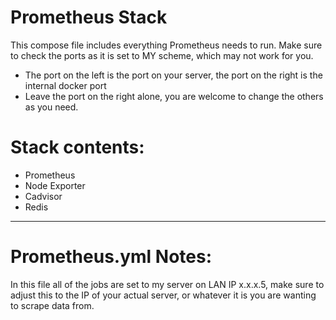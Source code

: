 # Prometheus Stack
This compose file includes everything Prometheus needs to run.
Make sure to check the ports as it is set to MY scheme, which may not work for you.
* The port on the left is the port on your server, the port on the right is the internal docker port
* Leave the port on the right alone, you are welcome to change the others as you need.

# Stack contents:
* Prometheus
* Node Exporter
* Cadvisor
* Redis

-------------------------------------
# Prometheus.yml Notes:
In this file all of the jobs are set to my server on LAN IP x.x.x.5, make sure to adjust this to the IP of your actual server, or whatever it is you are wanting to scrape data from. 
